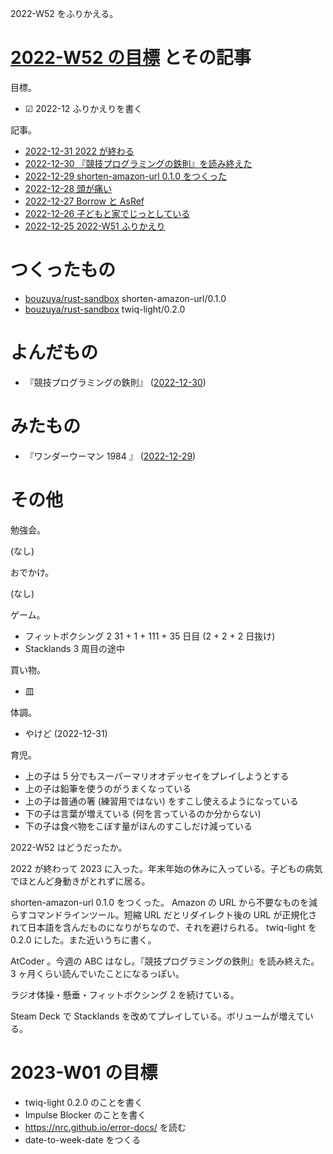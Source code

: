 2022-W52 をふりかえる。

# [2022-W52 の目標][2022-12-25] とその記事

目標。

- ☑ 2022-12 ふりかえりを書く

記事。

- [2022-12-31 2022 が終わる][2022-12-31]
- [2022-12-30 『競技プログラミングの鉄則』を読み終えた][2022-12-30]
- [2022-12-29 shorten-amazon-url 0.1.0 をつくった][2022-12-29]
- [2022-12-28 頭が痛い][2022-12-28]
- [2022-12-27 Borrow と AsRef][2022-12-27]
- [2022-12-26 子どもと家でじっとしている][2022-12-26]
- [2022-12-25 2022-W51 ふりかえり][2022-12-25]

# つくったもの

- [bouzuya/rust-sandbox] shorten-amazon-url/0.1.0
- [bouzuya/rust-sandbox] twiq-light/0.2.0

# よんだもの

- 『競技プログラミングの鉄則』 ([2022-12-30])

# みたもの

- 『ワンダーウーマン 1984 』 ([2022-12-29])

# その他

勉強会。

(なし)

おでかけ。

(なし)

ゲーム。

- フィットボクシング 2 31 + 1 + 111 + 35 日目 (2 + 2 + 2 日抜け)
- Stacklands 3 周目の途中

買い物。

- 皿

体調。

- やけど (2022-12-31)

育児。

- 上の子は 5 分でもスーパーマリオオデッセイをプレイしようとする
- 上の子は鉛筆を使うのがうまくなっている
- 上の子は普通の箸 (練習用ではない) をすこし使えるようになっている
- 下の子は言葉が増えている (何を言っているのか分からない)
- 下の子は食べ物をこぼす量がほんのすこしだけ減っている

2022-W52 はどうだったか。

2022 が終わって 2023 に入った。年末年始の休みに入っている。子どもの病気でほとんど身動きがとれずに居る。

shorten-amazon-url 0.1.0 をつくった。 Amazon の URL から不要なものを減らすコマンドラインツール。短縮 URL だとリダイレクト後の URL が正規化されて日本語を含んだものになりがちなので、それを避けられる。 twiq-light を 0.2.0 にした。また近いうちに書く。

AtCoder 。今週の ABC はなし。『競技プログラミングの鉄則』を読み終えた。 3 ヶ月くらい読んでいたことになるっぽい。

ラジオ体操・懸垂・フィットボクシング 2 を続けている。

Steam Deck で Stacklands を改めてプレイしている。ボリュームが増えている。

# 2023-W01 の目標

- twiq-light 0.2.0 のことを書く
- Impulse Blocker のことを書く
- <https://nrc.github.io/error-docs/> を読む
- date-to-week-date をつくる

[2022-12-25]: https://blog.bouzuya.net/2022/12/25/
[2022-12-26]: https://blog.bouzuya.net/2022/12/26/
[2022-12-27]: https://blog.bouzuya.net/2022/12/27/
[2022-12-28]: https://blog.bouzuya.net/2022/12/28/
[2022-12-29]: https://blog.bouzuya.net/2022/12/29/
[2022-12-30]: https://blog.bouzuya.net/2022/12/30/
[2022-12-31]: https://blog.bouzuya.net/2022/12/31/
[bouzuya/rust-sandbox]: https://github.com/bouzuya/rust-sandbox
